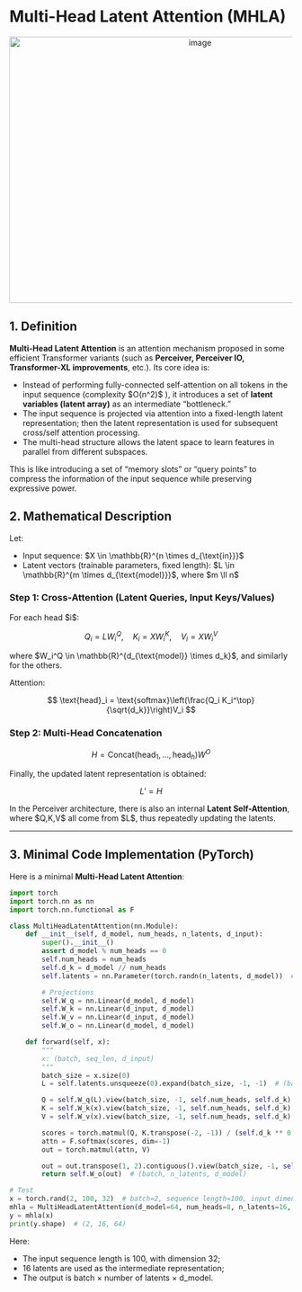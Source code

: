 # Multi-Head Latent Attention (MHLA)
<div align="center">
<img width="663" height="474" alt="image" src="https://github.com/user-attachments/assets/36737170-ecbf-42b3-a200-c0b047184762" />
</div>

## 1. Definition

**Multi-Head Latent Attention** is an attention mechanism proposed in some efficient Transformer variants (such as **Perceiver, Perceiver IO, Transformer-XL improvements**, etc.). Its core idea is:

* Instead of performing fully-connected self-attention on all tokens in the input sequence (complexity \$O(n^2)\$ ), it introduces a set of **latent variables (latent array)** as an intermediate “bottleneck.”
* The input sequence is projected via attention into a fixed-length latent representation; then the latent representation is used for subsequent cross/self attention processing.
* The multi-head structure allows the latent space to learn features in parallel from different subspaces.

This is like introducing a set of “memory slots” or “query points” to compress the information of the input sequence while preserving expressive power.


## 2. Mathematical Description

Let:

* Input sequence: \$X \in \mathbb{R}^{n \times d\_{\text{in}}}\$
* Latent vectors (trainable parameters, fixed length): \$L \in \mathbb{R}^{m \times d\_{\text{model}}}\$, where \$m \ll n\$

### Step 1: Cross-Attention (Latent Queries, Input Keys/Values)

For each head \$i\$:

$$
Q_i = L W_i^Q, \quad K_i = X W_i^K, \quad V_i = X W_i^V
$$

where \$W\_i^Q \in \mathbb{R}^{d\_{\text{model}} \times d\_k}\$, and similarly for the others.

Attention:

$$
\text{head}_i = \text{softmax}\left(\frac{Q_i K_i^\top}{\sqrt{d_k}}\right)V_i
$$

### Step 2: Multi-Head Concatenation

$$
H = \text{Concat}(\text{head}_1, \dots, \text{head}_h) W^O
$$

Finally, the updated latent representation is obtained:

$$
L' = H
$$

In the Perceiver architecture, there is also an internal **Latent Self-Attention**, where \$Q,K,V\$ all come from \$L\$, thus repeatedly updating the latents.

---

## 3. Minimal Code Implementation (PyTorch)

Here is a minimal **Multi-Head Latent Attention**:

```python
import torch
import torch.nn as nn
import torch.nn.functional as F

class MultiHeadLatentAttention(nn.Module):
    def __init__(self, d_model, num_heads, n_latents, d_input):
        super().__init__()
        assert d_model % num_heads == 0
        self.num_heads = num_heads
        self.d_k = d_model // num_heads
        self.latents = nn.Parameter(torch.randn(n_latents, d_model))  # Trainable latents

        # Projections
        self.W_q = nn.Linear(d_model, d_model)
        self.W_k = nn.Linear(d_input, d_model)
        self.W_v = nn.Linear(d_input, d_model)
        self.W_o = nn.Linear(d_model, d_model)

    def forward(self, x):
        """
        x: (batch, seq_len, d_input)
        """
        batch_size = x.size(0)
        L = self.latents.unsqueeze(0).expand(batch_size, -1, -1)  # (batch, n_latents, d_model)

        Q = self.W_q(L).view(batch_size, -1, self.num_heads, self.d_k).transpose(1, 2)
        K = self.W_k(x).view(batch_size, -1, self.num_heads, self.d_k).transpose(1, 2)
        V = self.W_v(x).view(batch_size, -1, self.num_heads, self.d_k).transpose(1, 2)

        scores = torch.matmul(Q, K.transpose(-2, -1)) / (self.d_k ** 0.5)
        attn = F.softmax(scores, dim=-1)
        out = torch.matmul(attn, V)

        out = out.transpose(1, 2).contiguous().view(batch_size, -1, self.num_heads * self.d_k)
        return self.W_o(out)  # (batch, n_latents, d_model)

# Test
x = torch.rand(2, 100, 32)  # batch=2, sequence length=100, input dimension=32
mhla = MultiHeadLatentAttention(d_model=64, num_heads=8, n_latents=16, d_input=32)
y = mhla(x)
print(y.shape)  # (2, 16, 64)
```

Here:

* The input sequence length is 100, with dimension 32;
* 16 latents are used as the intermediate representation;
* The output is batch × number of latents × d\_model.


